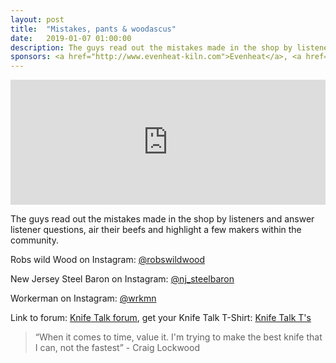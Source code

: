 ```yaml
---
layout: post
title:  "Mistakes, pants & woodascus"
date:   2019-01-07 01:00:00
description: The guys read out the mistakes made in the shop by listeners and answer listener questions.
sponsors: <a href="http://www.evenheat-kiln.com">Evenheat</a>, <a href="http://www.amktactical.com">AMKoncepts</a>
---
```


<iframe frameborder='0' height='200px' scrolling='no' seamless src='https://embed.simplecast.com/d71da185?color=f5f5f5' width='100%'></iframe>

The guys read out the mistakes made in the shop by listeners and answer listener questions, air their beefs and highlight a few makers within the community.  

Robs wild Wood on Instagram: <a href="https://www.instagram.com/robswildwood"> @robswildwood</a>  

New Jersey Steel Baron on Instagram: <a href="https://www.instagram.com/nj_steelbaron"> @nj_steelbaron</a>  
  
Workerman on Instagram: <a href="https://www.instagram.com/wrkmn"> @wrkmn</a>

   
  

Link to forum: <a href="http://forum.knifetalk.net">Knife Talk forum</a>, get your Knife Talk T-Shirt: <a href="https://www.chopknives.com/collections/t-shirts/products/knife-talk-t-shirt">Knife Talk T's</a> 




 


<blockquote class="largeQuote">“When it comes to time, value it. I'm trying to make the best knife that I can, not the fastest” - Craig Lockwood </blockquote>



